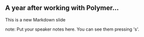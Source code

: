 ##  A year after working with Polymer...

This is a new Markdown slide

note:
    Put your speaker notes here.
    You can see them pressing 's'.
